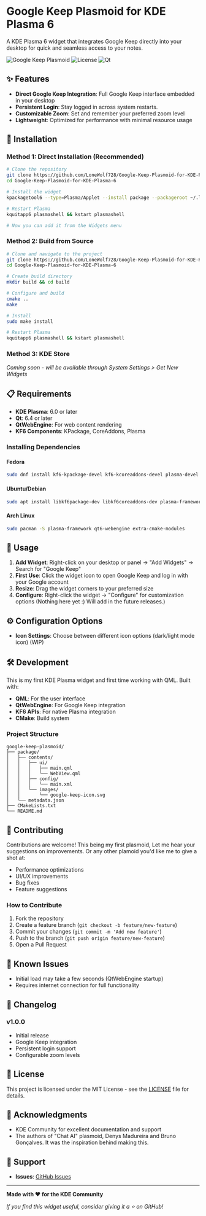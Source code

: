 # Google Keep Plasmoid for KDE Plasma 6

A KDE Plasma 6 widget that integrates Google Keep directly into your desktop for quick and seamless access to your notes.

![Google Keep Plasmoid](https://img.shields.io/badge/KDE%20Plasma-6-blue) ![License](https://img.shields.io/badge/license-MIT-green) ![Qt](https://img.shields.io/badge/Qt-6.4%2B-brightgreen)

## ✨ Features

- **Direct Google Keep Integration**: Full Google Keep interface embedded in your desktop
- **Persistent Login**: Stay logged in across system restarts.
- **Customizable Zoom**: Set and remember your preferred zoom level
- **Lightweight**: Optimized for performance with minimal resource usage


## 🚀 Installation

### Method 1: Direct Installation (Recommended)

```bash
# Clone the repository
git clone https://github.com/LoneWolf728/Google-Keep-Plasmoid-for-KDE-Plasma-6.git
cd Google-Keep-Plasmoid-for-KDE-Plasma-6

# Install the widget
kpackagetool6 --type=Plasma/Applet --install package --packageroot ~/.local/share/plasma/plasmoids/

# Restart Plasma
kquitapp6 plasmashell && kstart plasmashell

# Now you can add it from the Widgets menu
```

### Method 2: Build from Source

```bash
# Clone and navigate to the project
git clone https://github.com/LoneWolf728/Google-Keep-Plasmoid-for-KDE-Plasma-6.git
cd Google-Keep-Plasmoid-for-KDE-Plasma-6

# Create build directory
mkdir build && cd build

# Configure and build
cmake ..
make

# Install
sudo make install

# Restart Plasma
kquitapp6 plasmashell && kstart plasmashell
```

### Method 3: KDE Store

*Coming soon - will be available through System Settings > Get New Widgets*

## 📋 Requirements

- **KDE Plasma**: 6.0 or later
- **Qt**: 6.4 or later
- **QtWebEngine**: For web content rendering
- **KF6 Components**: KPackage, CoreAddons, Plasma

### Installing Dependencies

#### Fedora
```bash
sudo dnf install kf6-kpackage-devel kf6-kcoreaddons-devel plasma-devel extra-cmake-modules qt6-qtwebengine-devel
```

#### Ubuntu/Debian
```bash
sudo apt install libkf6package-dev libkf6coreaddons-dev plasma-framework-dev extra-cmake-modules qt6-webengine-dev
```

#### Arch Linux
```bash
sudo pacman -S plasma-framework qt6-webengine extra-cmake-modules
```

## 🎯 Usage

1. **Add Widget**: Right-click on your desktop or panel → "Add Widgets" → Search for "Google Keep"
2. **First Use**: Click the widget icon to open Google Keep and log in with your Google account
3. **Resize**: Drag the widget corners to your preferred size
4. **Configure**: Right-click the widget → "Configure" for customization options (Nothing here yet :) Will add in the future releases.)

## ⚙️ Configuration Options

- **Icon Settings**: Choose between different icon options (dark/light mode icon) (WIP)

## 🛠️ Development

This is my first KDE Plasma widget and first time working with QML. Built with:

- **QML**: For the user interface
- **QtWebEngine**: For Google Keep integration
- **KF6 APIs**: For native Plasma integration
- **CMake**: Build system

### Project Structure
```
google-keep-plasmoid/
├── package/
│   ├── contents/
│   │   ├── ui/
│   │   │   ├── main.qml
│   │   │   └── WebView.qml
│   │   ├── config/
│   │   │   └── main.xml
│   │   └── images/
│   │       └── google-keep-icon.svg
│   └── metadata.json
├── CMakeLists.txt
└── README.md
```

## 🤝 Contributing

Contributions are welcome! This being my first plasmoid, Let me hear your suggestions on improvements. Or any other plamoid you'd like me to give a shot at:

- Performance optimizations
- UI/UX improvements
- Bug fixes
- Feature suggestions

### How to Contribute

1. Fork the repository
2. Create a feature branch (`git checkout -b feature/new-feature`)
3. Commit your changes (`git commit -m 'Add new feature'`)
4. Push to the branch (`git push origin feature/new-feature`)
5. Open a Pull Request

## 🐛 Known Issues

- Initial load may take a few seconds (QtWebEngine startup)
- Requires internet connection for full functionality

## 📝 Changelog

### v1.0.0
- Initial release
- Google Keep integration
- Persistent login support
- Configurable zoom levels

## 📄 License

This project is licensed under the MIT License - see the [LICENSE](LICENSE) file for details.

## 🙏 Acknowledgments

- KDE Community for excellent documentation and support
- The authors of "Chat AI" plasmoid, Denys Madureira and Bruno Gonçalves. It was the inspiration behind making this.

## 💬 Support

- **Issues**: [GitHub Issues](https://github.com/LoneWolf728/Google-Keep-Plasmoid-for-KDE-Plasma-6/issues)

---

**Made with ❤️ for the KDE Community**

*If you find this widget useful, consider giving it a ⭐ on GitHub!*